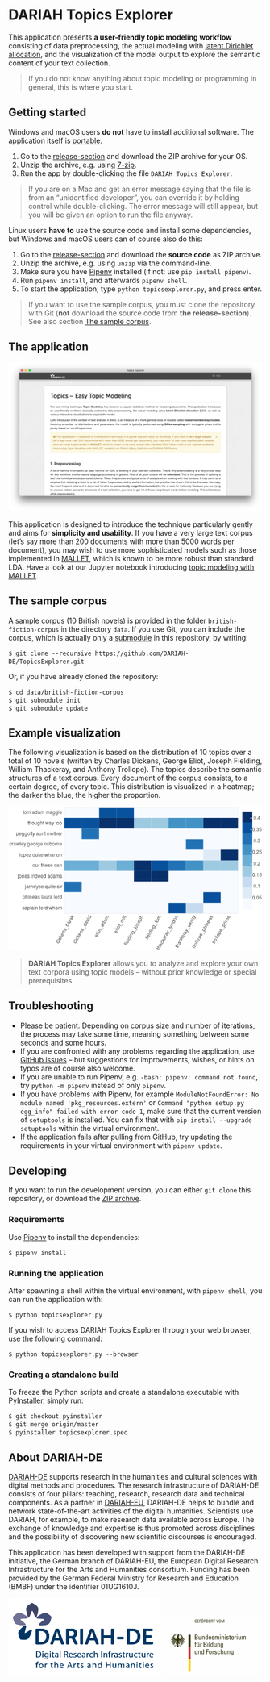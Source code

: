 # DARIAH Topics Explorer
This application presents **a user-friendly topic modeling workflow** consisting of data preprocessing, the actual modeling with [latent Dirichlet allocation](http://www.jmlr.org/papers/volume3/blei03a/blei03a.pdf), and the visualization of the model output to explore the semantic content of your text collection.

> If you do not know anything about topic modeling or programming in general, this is where you start.

## Getting started
Windows and macOS users **do not** have to install additional software. The application itself is [portable](https://en.wikipedia.org/wiki/Portable_application).

1. Go to the [release-section](https://github.com/DARIAH-DE/TopicsExplorer/releases) and download the ZIP archive for your OS.
2. Unzip the archive, e.g. using [7-zip](http://www.7-zip.org/).
3. Run the app by double-clicking the file `DARIAH Topics Explorer`.

> If you are on a Mac and get an error message saying that the file is from an “unidentified developer”, you can override it by holding control while double-clicking. The error message will still appear, but you will be given an option to run the file anyway.

Linux users **have to** use the source code and install some dependencies, but Windows and macOS users can of course also do this:

1. Go to the [release-section](https://github.com/DARIAH-DE/TopicsExplorer/releases) and download the **source code** as ZIP archive.
2. Unzip the archive, e.g. using `unzip` via the command-line.
3. Make sure you have [Pipenv](https://docs.pipenv.org/) installed (if not: use `pip install pipenv`).
4. Run `pipenv install`, and afterwards `pipenv shell`.
5. To start the application, type `python topicsexplorer.py`, and press enter.

> If you want to use the sample corpus, you must clone the repository with Git (**not** download the source code from **the release-section**). See also section [The sample corpus](#the-sample-corpus).

## The application
![Demonstrator Screenshot](docs/images/screenshot.png)

 This application is designed to introduce the technique particularly gently and aims for **simplicity and usability**. If you have a very large text corpus (let’s say more than 200 documents with more than 5000 words per document), you may wish to use more sophisticated models such as those implemented in [MALLET](http://mallet.cs.umass.edu/topics.php), which is known to be more robust than standard LDA. Have a look at our Jupyter notebook introducing [topic modeling with MALLET](https://github.com/DARIAH-DE/Topics/blob/master/IntroducingMallet.ipynb).

## The sample corpus
A sample corpus (10 British novels) is provided in the folder `british-fiction-corpus` in the directory `data`. If you use Git, you can include the corpus, which is actually only a [submodule](https://git-scm.com/book/en/v2/Git-Tools-Submodules) in this repository, by writing:

```
$ git clone --recursive https://github.com/DARIAH-DE/TopicsExplorer.git
```

Or, if you have already cloned the repository:

```
$ cd data/british-fiction-corpus
$ git submodule init
$ git submodule update
```

## Example visualization
The following visualization is based on the distribution of 10 topics over a total of 10 novels (written by Charles Dickens, George Eliot, Joseph Fielding, William Thackeray, and Anthony Trollope). The topics describe the semantic structures of a text corpus. Every document of the corpus consists, to a certain degree, of every topic. This distribution is visualized in a heatmap; the darker the blue, the higher the proportion.

<p align="center">
  <img src="docs/images/heatmap.png"/>
</p>

> **DARIAH Topics Explorer** allows you to analyze and explore your own text corpora using topic models – without prior knowledge or special prerequisites.

## Troubleshooting
* Please be patient. Depending on corpus size and number of iterations, the process may take some time, meaning something between some seconds and some hours.
* If you are confronted with any problems regarding the application, use [GitHub issues](https://github.com/DARIAH-DE/TopicsExplorer/issues) – but suggestions for improvements, wishes, or hints on typos are of course also welcome.
* If you are unable to run Pipenv, e.g. `-bash: pipenv: command not found`, try `python -m pipenv` instead of only `pipenv`.
* If you have problems with Pipenv, for example `ModuleNotFoundError: No module named 'pkg_resources.extern'` or `Command "python setup.py egg_info" failed with error code 1`, make sure that the current version of `setuptools` is installed. You can fix that with `pip install --upgrade setuptools` within the virtual environment.
* If the application fails after pulling from GitHub, try updating the requirements in your virtual environment with `pipenv update`.

## Developing
If you want to run the development version, you can either `git clone` this repository, or download the [ZIP archive](https://github.com/DARIAH-DE/TopicsExplorer/archive/master.zip).

### Requirements
Use [Pipenv](https://docs.pipenv.org/) to install the dependencies:

```
$ pipenv install
```

### Running the application

After spawning a shell within the virtual environment, with `pipenv shell`, you can run the application with:

```
$ python topicsexplorer.py
```

If you wish to access DARIAH Topics Explorer through your web browser, use the following command:

```
$ python topicsexplorer.py --browser
```

### Creating a standalone build
To freeze the Python scripts and create a standalone executable with [PyInstaller](http://www.pyinstaller.org/), simply run:

```
$ git checkout pyinstaller
$ git merge origin/master
$ pyinstaller topicsexplorer.spec
```

## About DARIAH-DE
[DARIAH-DE](https://de.dariah.eu) supports research in the humanities and cultural sciences with digital methods and procedures. The research infrastructure of DARIAH-DE consists of four pillars: teaching, research, research data and technical components. As a partner in [DARIAH-EU](http://dariah.eu/), DARIAH-DE helps to bundle and network state-of-the-art activities of the digital humanities. Scientists use DARIAH, for example, to make research data available across Europe. The exchange of knowledge and expertise is thus promoted across disciplines and the possibility of discovering new scientific discourses is encouraged.

This application has been developed with support from the DARIAH-DE initiative, the German branch of DARIAH-EU, the European Digital Research Infrastructure for the Arts and Humanities consortium. Funding has been provided by the German Federal Ministry for Research and Education (BMBF) under the identifier 01UG1610J.

![DARIAH-DE](https://raw.githubusercontent.com/DARIAH-DE/Topics/testing/docs/images/dariah-de_logo.png)
![BMBF](https://raw.githubusercontent.com/DARIAH-DE/Topics/testing/docs/images/bmbf_logo.png)

